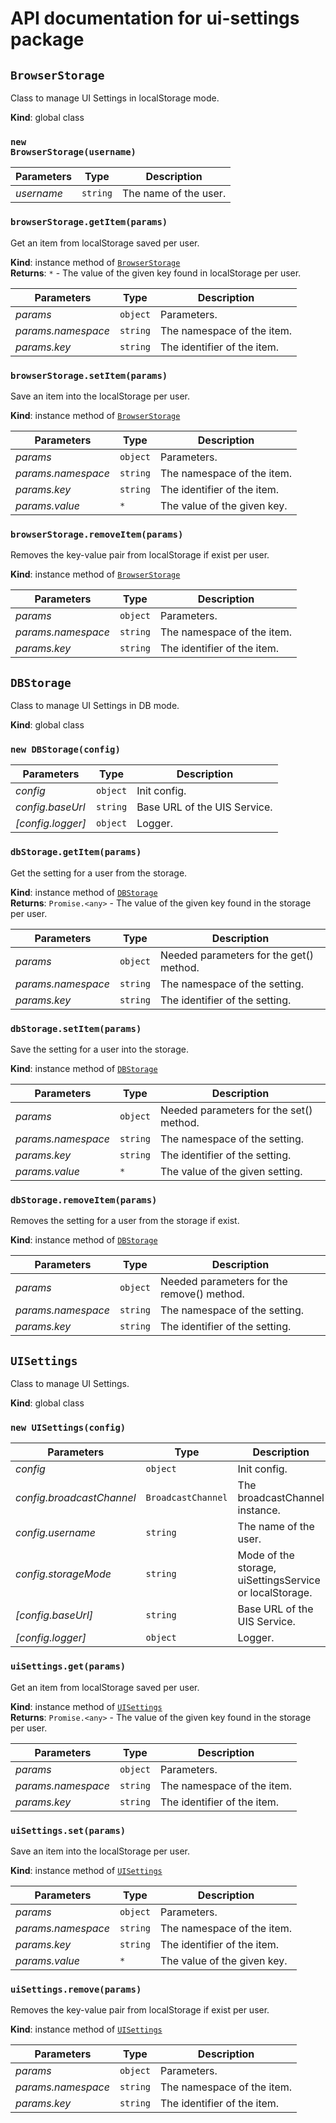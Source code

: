 # API documentation for ui-settings package

<!-- markdownlint-disable MD013 MD033 MD036 MD051 -->

## <code>BrowserStorage</code>

Class to manage UI Settings in localStorage mode.

**Kind**: global class

### <code>new BrowserStorage(username)</code>

| Parameters | Type | Description |
| --- | --- | --- |
| <var>username</var> | <code>string</code> | The name of the user. |

### <code>browserStorage.getItem(params)</code>

Get an item from localStorage saved per user.

**Kind**: instance method of [`BrowserStorage`](#BrowserStorage)\
**Returns**: <code>\*</code> - The value of the given key found in localStorage per user.

| Parameters | Type | Description |
| --- | --- | --- |
| <var>params</var> | <code>object</code> | Parameters. |
| <var>params.namespace</var> | <code>string</code> | The namespace of the item. |
| <var>params.key</var> | <code>string</code> | The identifier of the item. |

### <code>browserStorage.setItem(params)</code>

Save an item into the localStorage per user.

**Kind**: instance method of [`BrowserStorage`](#BrowserStorage)

| Parameters | Type | Description |
| --- | --- | --- |
| <var>params</var> | <code>object</code> | Parameters. |
| <var>params.namespace</var> | <code>string</code> | The namespace of the item. |
| <var>params.key</var> | <code>string</code> | The identifier of the item. |
| <var>params.value</var> | <code>\*</code> | The value of the given key. |

### <code>browserStorage.removeItem(params)</code>

Removes the key-value pair from localStorage if exist per user.

**Kind**: instance method of [`BrowserStorage`](#BrowserStorage)

| Parameters | Type | Description |
| --- | --- | --- |
| <var>params</var> | <code>object</code> | Parameters. |
| <var>params.namespace</var> | <code>string</code> | The namespace of the item. |
| <var>params.key</var> | <code>string</code> | The identifier of the item. |

## <code>DBStorage</code>

Class to manage UI Settings in DB mode.

**Kind**: global class

### <code>new DBStorage(config)</code>

| Parameters | Type | Description |
| --- | --- | --- |
| <var>config</var> | <code>object</code> | Init config. |
| <var>config.baseUrl</var> | <code>string</code> | Base URL of the UIS Service. |
| <var>[config.logger]</var> | <code>object</code> | Logger. |

### <code>dbStorage.getItem(params)</code>

Get the setting for a user from the storage.

**Kind**: instance method of [`DBStorage`](#DBStorage)\
**Returns**: <code>Promise.&lt;any&gt;</code> - The value of the given key found in the storage per user.

| Parameters | Type | Description |
| --- | --- | --- |
| <var>params</var> | <code>object</code> | Needed parameters for the get() method. |
| <var>params.namespace</var> | <code>string</code> | The namespace of the setting. |
| <var>params.key</var> | <code>string</code> | The identifier of the setting. |

### <code>dbStorage.setItem(params)</code>

Save the setting for a user into the storage.

**Kind**: instance method of [`DBStorage`](#DBStorage)

| Parameters | Type | Description |
| --- | --- | --- |
| <var>params</var> | <code>object</code> | Needed parameters for the set() method. |
| <var>params.namespace</var> | <code>string</code> | The namespace of the setting. |
| <var>params.key</var> | <code>string</code> | The identifier of the setting. |
| <var>params.value</var> | <code>\*</code> | The value of the given setting. |

### <code>dbStorage.removeItem(params)</code>

Removes the setting for a user from the storage if exist.

**Kind**: instance method of [`DBStorage`](#DBStorage)

| Parameters | Type | Description |
| --- | --- | --- |
| <var>params</var> | <code>object</code> | Needed parameters for the remove() method. |
| <var>params.namespace</var> | <code>string</code> | The namespace of the setting. |
| <var>params.key</var> | <code>string</code> | The identifier of the setting. |

## <code>UISettings</code>

Class to manage UI Settings.

**Kind**: global class

### <code>new UISettings(config)</code>

| Parameters | Type | Description |
| --- | --- | --- |
| <var>config</var> | <code>object</code> | Init config. |
| <var>config.broadcastChannel</var> | <code>BroadcastChannel</code> | The broadcastChannel instance. |
| <var>config.username</var> | <code>string</code> | The name of the user. |
| <var>config.storageMode</var> | <code>string</code> | Mode of the storage, uiSettingsService or localStorage. |
| <var>[config.baseUrl]</var> | <code>string</code> | Base URL of the UIS Service. |
| <var>[config.logger]</var> | <code>object</code> | Logger. |

### <code>uiSettings.get(params)</code>

Get an item from localStorage saved per user.

**Kind**: instance method of [`UISettings`](#UISettings)\
**Returns**: <code>Promise.&lt;any&gt;</code> - The value of the given key found in the storage per user.

| Parameters | Type | Description |
| --- | --- | --- |
| <var>params</var> | <code>object</code> | Parameters. |
| <var>params.namespace</var> | <code>string</code> | The namespace of the item. |
| <var>params.key</var> | <code>string</code> | The identifier of the item. |

### <code>uiSettings.set(params)</code>

Save an item into the localStorage per user.

**Kind**: instance method of [`UISettings`](#UISettings)

| Parameters | Type | Description |
| --- | --- | --- |
| <var>params</var> | <code>object</code> | Parameters. |
| <var>params.namespace</var> | <code>string</code> | The namespace of the item. |
| <var>params.key</var> | <code>string</code> | The identifier of the item. |
| <var>params.value</var> | <code>\*</code> | The value of the given key. |

### <code>uiSettings.remove(params)</code>

Removes the key-value pair from localStorage if exist per user.

**Kind**: instance method of [`UISettings`](#UISettings)

| Parameters | Type | Description |
| --- | --- | --- |
| <var>params</var> | <code>object</code> | Parameters. |
| <var>params.namespace</var> | <code>string</code> | The namespace of the item. |
| <var>params.key</var> | <code>string</code> | The identifier of the item. |

